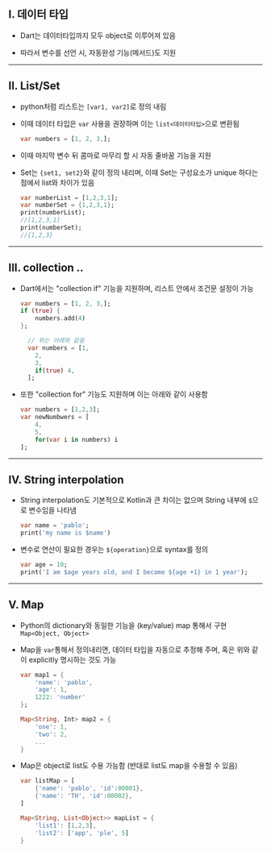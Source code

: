 ## I. 데이터 타입

- Dart는 데이터타입까지 모두 object로 이루어져 있음

- 따라서 변수를 선언 시, 자동완성 기능(메서드)도 지원

___

## II. List/Set

- python처럼 리스트는 `[var1, var2]`로 정의 내림

- 이때 데이터 타입은 `var` 사용을 권장하며 이는 `list<데이터타입>`으로 변환됨
  
  ```dart
  var numbers = [1, 2, 3,];
  ```

- 이때 마지막 변수 뒤 콤마로 마무리 할 시 자동 줄바꿈 기능을 지원

- Set는 `{set1, set2}`와 같이 정의 내리며, 이때 Set는 구성요소가 unique 하다는 점에서 list와 차이가 있음
  
  ```dart
  var numberList = [1,2,3,1];
  var numberSet = {1,2,3,1};
  print(numberList);
  //[1,2,3,1]
  print(numberSet);
  //{1,2,3}
  ```

___

## III. collection ..

- Dart에서는 "collection if" 기능을 지원하며, 리스트 안에서 조건문 설정이 가능
  
  ```dart
  var numbers = [1, 2, 3,];
  if (true) {
      numbers.add(4)
  };
  
    // 위는 아래와 같음 
    var numbers = [1,
      2,
      3,
      if(true) 4,
    ];
  ```

- 또한 "collection for" 기능도 지원하며 이는 아래와 같이 사용함
  
  ```dart
  var numbers = [1,2,3];
  var newNumbwers = [
      4,
      5,
      for(var i in numbers) i
  ];
  ```

____

## IV. String interpolation

- String interpolation도 기본적으로 Kotlin과 큰 차이는 없으며 String 내부에 `$`으로 변수임을 나타냄
  
  ```dart
  var name = 'pablo';
  print('my name is $name')
  ```

- 변수로 연산이 필요한 경우는 `${operation}`으로 syntax를 정의
  
  ```dart
  var age = 10;
  print('I am $age years old, and I become ${age +1} in 1 year');
  ```

___

## V. Map

- Python의 dictionary와 동일한 기능을 (key/value) map 통해서 구현 `Map<Object, Object>`

- Map을 `var`통해서 정의내리면, 데이터 타입을 자동으로 추정해 주며, 혹은 위와 같이 explicitly 명시하는 것도 가능
  
  ```dart
  var map1 = {
      'name': 'pablo',
      'age': 1,
      1222: 'number'
  };
  
  Map<String, Int> map2 = {
      'one': 1,
      'two': 2,
      ...
  }
  ```

- Map은 object로 list도 수용 가능함 (반대로 list도 map을 수용할 수 있음)
  
  ```dart
  var listMap = [
      {'name': 'pablo', 'id':00001},
      {'name': 'TH', 'id':00002},
  ]
  
  Map<String, List<Object>> mapList = {
      'list1': [1,2,3],
      'list2': ['app', 'ple', 5]
  }
  ```
